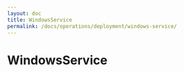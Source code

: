 ```yaml
---
layout: doc
title: WindowsService
permalink: /docs/operations/deployment/windows-service/
---
```


WindowsService
==============